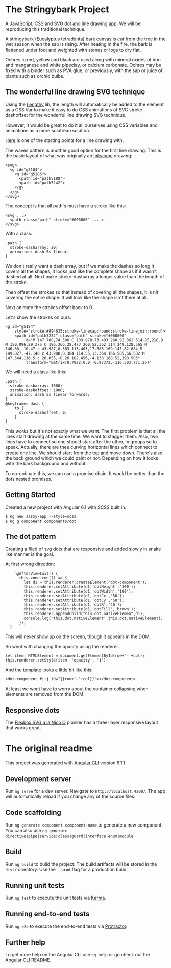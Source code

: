 # The Stringybark Project

A JavaScript, CSS and SVG dot and line drawing app.  We will be reproducing this traditional technique.

A stringybark (Eucalyptus tetradonta) bark canvas is cut from the tree in the wet season when the sap is rising.  After heating in the fire, the bark is flattened under foot and weighted with stones or logs to dry flat.

Ochres in red, yellow and black are used along with mineral oxides of iron and manganese and white pipeclay, or calcium carbonate. Ochres may be fixed with a binder such as PVA glue, or previously, with the sap or juice of plants such as orchid bulbs.


## The wonderful line drawing SVG technique

Using the [Lengthy](https://www.npmjs.com/package/lengthy-svg) lib, the length will automatically be added to the element as a CSS Var to make it easy to do CSS animations of SVG stroke-dashoffset for the wonderful line drawing SVG technique.

However, it would be great to do it all ourselves using CSS variables and animations as a more solutrean solution.

[Here](http://next.plnkr.co/edit/F5vdyvScYPv046z17oGa?preview) is one of the starting points for a line drawing with.

The waves pattern is another good option for the first line drawing.  This is the basic layout of what was originally an [Inkscape](https://inkscape.org/en/) drawing:
```
<svg>
  <g id="g5184">
    <g id="g5186">
      <path id="path5188">
      <path id="path5242">
    </g>
  </g>
</svg>
```

The concept is that all path's must have a stroke like this:
```
<svg ...>
  <path class="path" stroke="#000000" ... >
</svg>
```

With a class:
```
.path {
  stroke-dasharray: 20;
  animation: dash 5s linear;
}
```

We don't really want a dash array, but if we make the dashes so long it covers all the shapes, it looks just like the complete shape as if it wasn't dashed at all. Next make stroke-dasharray a longer value than the length of the stroke. 

Then offset the strokes so that instead of covering all the shapes, it is nlt covering the entire shape.  It will look like the shape isn't there at all.

Next animate the strokes offset back to 0


Let's show the strokes on ours:
```
<g id="g5184"
    style="stroke:#894635;stroke-linecap:round;stroke-linejoin:round">
    <path id="path5232" class="path" stroke="#000000"
         d="M 147.708,74.386 C 183.978,73.483 260,92.362 314.85,210.9 M 150.096,29.375 C 186.366,28.473 260,52.362 314.249,128.565 M 146.68,-10.47 c 43.987,0.383 113.403,17.886 169.145,82.884 M 149.027,-47.146 c 43.988,0.384 114.55,13.364 166.585,66.582 M 147.544,116.5 c 20.055,-0.26 102.456,-4.138 168.52,198.583"
         transform="matrix(0.7922,0,0,-0.97372,-116.303,771.26)"
```

We will need a class like this:
```
.path {
  stroke-dasharray: 1000;
  stroke-dashoffset: 1000;
  animation: dash 5s linear forwards;
}
@keyframes dash {
    to {
      stroke-dashoffset: 0;
    }
}
```

This *works* but it's not exactly what we want.  The first problem is that all the lines start drawing at the same time.  We want to stagger them.  Also, two lines have to connect so one should start after the other, in groups so to speak.  Actually, there are thee curving horizontal lines which connect to create one line.  We should start from the top and move down.  There's also the back ground which we could paint or not.  Depending on how it looks with the bark background and without.

To co-ordinate this, we can use a promise chain.  It would be better than the dots nested promises.


## Getting Started

Created a new project with Angular 6.1 with SCSS built in.
```
$ ng new sassy-app --style=scss
$ ng g component components/dot
```


## The dot pattern 

Creating a filed of svg dots that are responsive and added slowly in snake like manner is the goal.

At first wrong direction:
```
    ngAfterViewInit() {
      this.zone.run(() => {
        let d1 = this.renderer.createElement('dot-component');
        this.renderer.setAttribute(d1,'dotHeight','100'); 
        this.renderer.setAttribute(d1,'dotWidth','100'); 
        this.renderer.setAttribute(d1,'dotCx','50'); 
        this.renderer.setAttribute(d1,'dotCy','50'); 
        this.renderer.setAttribute(d1,'dotR','40'); 
        this.renderer.setAttribute(d1,'dotFill','brown'); 
        this.renderer.appendChild(this.dot.nativeElement,d1);
        console.log('this.dot.nativeElement',this.dot.nativeElement);  
      });
  }
```

This will never show up on the screen, though it appears in the DOM.

So went with changing the opacity using the renderer.  
```
let item: HTMLElement = document.getElementById(row+'-'+col);
this.renderer.setStyle(item, 'opacity', '1');
```            

And the template looks a little bit like this:
```
<dot-component #i:j id="{{row+'-'+col}}"></dot-component>
```

At least we wont have to worry about the container collapsing when elements are removed from the DOM.

## Responsive dots

The [Flexbox SVG a la Nico O](http://next.plnkr.co/edit/MXpmFahkBuDA2tTUKVNs?preview) plunker has a three-layer responsive layout that works great.



#

# The original readme

This project was generated with [Angular CLI](https://github.com/angular/angular-cli) version 6.1.1.

## Development server

Run `ng serve` for a dev server. Navigate to `http://localhost:4200/`. The app will automatically reload if you change any of the source files.

## Code scaffolding

Run `ng generate component component-name` to generate a new component. You can also use `ng generate directive|pipe|service|class|guard|interface|enum|module`.

## Build

Run `ng build` to build the project. The build artifacts will be stored in the `dist/` directory. Use the `--prod` flag for a production build.

## Running unit tests

Run `ng test` to execute the unit tests via [Karma](https://karma-runner.github.io).

## Running end-to-end tests

Run `ng e2e` to execute the end-to-end tests via [Protractor](http://www.protractortest.org/).

## Further help

To get more help on the Angular CLI use `ng help` or go check out the [Angular CLI README](https://github.com/angular/angular-cli/blob/master/README.md).
